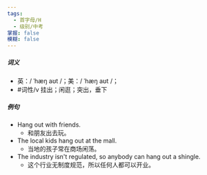 ```yaml
---
tags:
  - 首字母/H
  - 级别/中考
掌握: false
模糊: false
---
```

##### 词义
- 英：/ ˈhæŋ aʊt /；美：/ ˈhæŋ aʊt /；
- #词性/v  挂出；闲逛；突出，垂下
##### 例句
- Hang out with friends.
	- 和朋友出去玩。
- The local kids hang out at the mall.
	- 当地的孩子常在商场闲荡。
- The industry isn't regulated, so anybody can hang out a shingle.
	- 这个行业无制度规范，所以任何人都可以开业。
